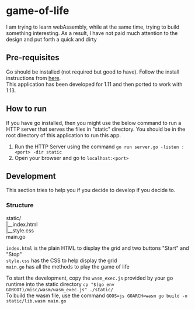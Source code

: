 # game-of-life

I am trying to learn webAssembly, while at the same time, trying to build something interesting. As a result, I have not paid much attention to the design and put forth a quick and dirty

## Pre-requisites

Go should be installed (not required but good to have). Follow the install instructions from [here](https://golang.org/doc/install).  
This application has been developed for 1.11 and then ported to work with 1.13.

## How to run

If you have go installed, then you might use the below command to run a HTTP server that serves the files in "static" directory. You should be in the root directory of this application to run this app.

1. Run the HTTP Server using the command `go run server.go -listen :<port> -dir static`
2. Open your browser and go to `localhost:<port>`

## Development

This section tries to help you if you decide to develop if you decide to.

### Structure

static/  
    |__index.html  
    |__style.css  
main.go

`index.html` is the plain HTML to display the grid and two buttons "Start" and "Stop"  
`style.css` has the CSS to help display the grid  
`main.go` has all the methods to play the game of life

To start the development, copy the `wasm_exec.js` provided by your go runtime into the static directory `cp "$(go env GOROOT)/misc/wasm/wasm_exec.js" ./static/`  
To build the wasm file, use the command `GOOS=js GOARCH=wasm go build -o static/lib.wasm main.go`
